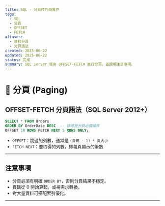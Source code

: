 ```yaml
---
title: SQL - 分頁技巧與實作
tags:
  - SQL
  - 分頁
  - OFFSET
  - FETCH
aliases:
  - 資料分頁
  - 分頁語法
created: 2025-06-22
updated: 2025-06-22
status: 完成
summary: SQL Server 使用 OFFSET-FETCH 進行分頁，並說明注意事項。
---
```

# 📄 分頁 (Paging)

## OFFSET-FETCH 分頁語法（SQL Server 2012+）

```sql
SELECT * FROM Orders
ORDER BY OrderDate DESC  -- 排序是分頁必備條件
OFFSET 10 ROWS FETCH NEXT 5 ROWS ONLY;
```

- `OFFSET`：跳過的列數，通常是 `(頁碼 - 1) * 頁大小`
- `FETCH NEXT`：要取得的列數，即每頁顯示的筆數

---
## 注意事項

- 分頁必須有明確 `ORDER BY`，否則分頁結果不穩定。
- 頁碼從 0 開始算起，或視需求轉換。
- 對大量資料可搭配索引優化。

---
